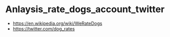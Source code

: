 # Anlaysis_rate_dogs_account_twitter

* https://en.wikipedia.org/wiki/WeRateDogs
* https://twitter.com/dog_rates